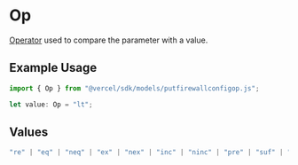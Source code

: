 # Op

[Operator](https://vercel.com/docs/security/vercel-waf/rule-configuration#operators) used to compare the parameter with a value.

## Example Usage

```typescript
import { Op } from "@vercel/sdk/models/putfirewallconfigop.js";

let value: Op = "lt";
```

## Values

```typescript
"re" | "eq" | "neq" | "ex" | "nex" | "inc" | "ninc" | "pre" | "suf" | "sub" | "gt" | "gte" | "lt" | "lte"
```